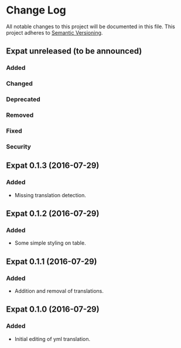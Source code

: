 # Change Log
All notable changes to this project will be documented in this file.
This project adheres to [Semantic Versioning](http://semver.org/).

## Expat unreleased (to be announced)
### Added

### Changed

### Deprecated

### Removed

### Fixed

### Security

## Expat 0.1.3 (2016-07-29)
### Added
- Missing translation detection.

## Expat 0.1.2 (2016-07-29)
### Added
- Some simple styling on table.

## Expat 0.1.1 (2016-07-29)
### Added
- Addition and removal of translations.

## Expat 0.1.0 (2016-07-29)
### Added
- Initial editing of yml translation.
